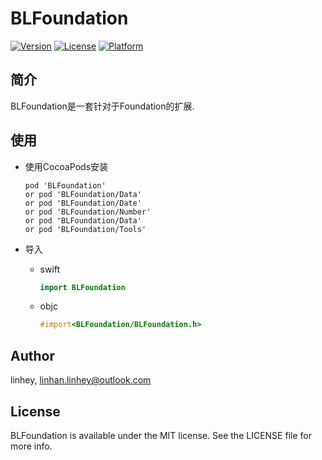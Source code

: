 # BLFoundation

[![Version](https://img.shields.io/cocoapods/v/BLFoundation.svg?style=flat)](http://cocoapods.org/pods/BLFoundation)
[![License](https://img.shields.io/cocoapods/l/BLFoundation.svg?style=flat)](http://cocoapods.org/pods/BLFoundation)
[![Platform](https://img.shields.io/cocoapods/p/BLFoundation.svg?style=flat)](http://cocoapods.org/pods/BLFoundation)

## 简介

BLFoundation是一套针对于Foundation的扩展.

## 使用

- 使用CocoaPods安装

  ```
  pod 'BLFoundation'
  or pod 'BLFoundation/Data'
  or pod 'BLFoundation/Date'
  or pod 'BLFoundation/Number'
  or pod 'BLFoundation/Data'
  or pod 'BLFoundation/Tools'
  ```

- 导入

  - swift

    ```swift
    import BLFoundation
    ```

  - objc

    ```objective-c
    #import<BLFoundation/BLFoundation.h>
    ```



## Author

linhey, linhan.linhey@outlook.com

## License

BLFoundation is available under the MIT license. See the LICENSE file for more info.
